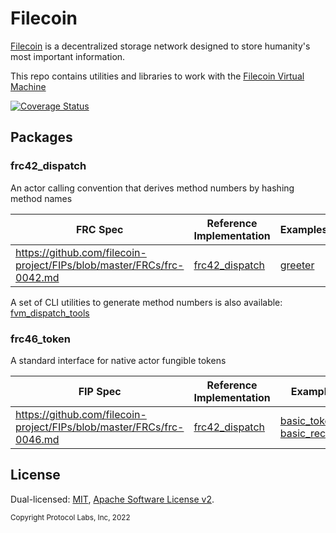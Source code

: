 # Filecoin

[Filecoin](https://filecoin.io) is a decentralized storage network designed to
store humanity's most important information.

This repo contains utilities and libraries to work with the
[Filecoin Virtual Machine](https://fvm.filecoin.io/)

[![Coverage Status](https://coveralls.io/repos/github/helix-onchain/filecoin/badge.svg?branch=main)](https://coveralls.io/github/helix-onchain/filecoin?branch=main)

## Packages

### frc42_dispatch

An actor calling convention that derives method numbers by hashing method names

| FRC Spec                                                              | Reference Implementation                     | Examples                                         |
| --------------------------------------------------------------------- | -------------------------------------------- | ------------------------------------------------ |
| https://github.com/filecoin-project/FIPs/blob/master/FRCs/frc-0042.md | [frc42_dispatch](./frc42_dispatch/README.md) | [greeter](./dispatch_examples/greeter/README.md) |

A set of CLI utilities to generate method numbers is also available:
[fvm_dispatch_tools](./fvm_dispatch_tools/)

### frc46_token

A standard interface for native actor fungible tokens

| FIP Spec                                                              | Reference Implementation                  | Examples                                                                                                                                                                   |
| --------------------------------------------------------------------- | ----------------------------------------- | -------------------------------------------------------------------------------------------------------------------------------------------------------------------------- |
| https://github.com/filecoin-project/FIPs/blob/master/FRCs/frc-0046.md | [frc42_dispatch](./frc46_token/README.md) | [basic_token](./testing/fil_token_integration/actors/basic_token_actor/README.md) [basic_receiver](./testing/fil_token_integration/actors/basic_receiving_actor/README.md) |

## License

Dual-licensed: [MIT](./LICENSE-MIT),
[Apache Software License v2](./LICENSE-APACHE).

<sub>Copyright Protocol Labs, Inc, 2022</sub>
